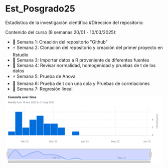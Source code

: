 # Est_Posgrado25
Estadística de la investigación científica
#Direccion del repositorio: 

Contenido del curso (8 semanas 20/01 - 10/03/2025):

- :dart: Semana 1: Creación del repositorio "Github"
- :zap: Semana 2: Clonación del repositorio y creación del primer proyecto en Rstudio
- :octopus: Semana 3: Importar datos a R proveniente de diferentes fuentes
- :dart: Semana 4: Revisar normalidad, homogenidad y pruebas de t de los datos
- :zap: Semana 5: Prueba de Anova
- :octopus: Semana 6: Prueba de t con una cola y Pruebas de correlaciones 
- :dart: Semana 7: Regresión lineal

![login](https://github.com/marlengtz/Est_Posgrado25/blob/main/Imagenes%20de%20contribucion%20al%20repositorio/Commits%20over%20time.png?raw=true)

